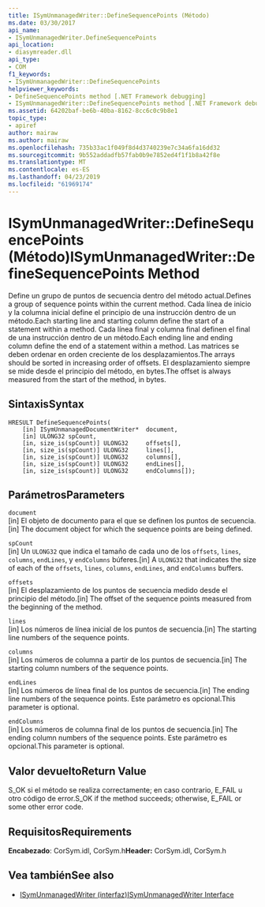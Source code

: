 ```yaml
---
title: ISymUnmanagedWriter::DefineSequencePoints (Método)
ms.date: 03/30/2017
api_name:
- ISymUnmanagedWriter.DefineSequencePoints
api_location:
- diasymreader.dll
api_type:
- COM
f1_keywords:
- ISymUnmanagedWriter::DefineSequencePoints
helpviewer_keywords:
- DefineSequencePoints method [.NET Framework debugging]
- ISymUnmanagedWriter::DefineSequencePoints method [.NET Framework debugging]
ms.assetid: 64202baf-be6b-40ba-8162-8cc6c0c9b8e1
topic_type:
- apiref
author: mairaw
ms.author: mairaw
ms.openlocfilehash: 735b33ac1f049f8d4d3740239e7c34a6fa16dd32
ms.sourcegitcommit: 9b552addadfb57fab0b9e7852ed4f1f1b8a42f8e
ms.translationtype: MT
ms.contentlocale: es-ES
ms.lasthandoff: 04/23/2019
ms.locfileid: "61969174"
---
```

# <a name="isymunmanagedwriterdefinesequencepoints-method"></a><span data-ttu-id="36395-102">ISymUnmanagedWriter::DefineSequencePoints (Método)</span><span class="sxs-lookup"><span data-stu-id="36395-102">ISymUnmanagedWriter::DefineSequencePoints Method</span></span>
<span data-ttu-id="36395-103">Define un grupo de puntos de secuencia dentro del método actual.</span><span class="sxs-lookup"><span data-stu-id="36395-103">Defines a group of sequence points within the current method.</span></span> <span data-ttu-id="36395-104">Cada línea de inicio y la columna inicial define el principio de una instrucción dentro de un método.</span><span class="sxs-lookup"><span data-stu-id="36395-104">Each starting line and starting column define the start of a statement within a method.</span></span> <span data-ttu-id="36395-105">Cada línea final y columna final definen el final de una instrucción dentro de un método.</span><span class="sxs-lookup"><span data-stu-id="36395-105">Each ending line and ending column define the end of a statement within a method.</span></span> <span data-ttu-id="36395-106">Las matrices se deben ordenar en orden creciente de los desplazamientos.</span><span class="sxs-lookup"><span data-stu-id="36395-106">The arrays should be sorted in increasing order of offsets.</span></span> <span data-ttu-id="36395-107">El desplazamiento siempre se mide desde el principio del método, en bytes.</span><span class="sxs-lookup"><span data-stu-id="36395-107">The offset is always measured from the start of the method, in bytes.</span></span>  
  
## <a name="syntax"></a><span data-ttu-id="36395-108">Sintaxis</span><span class="sxs-lookup"><span data-stu-id="36395-108">Syntax</span></span>  
  
```  
HRESULT DefineSequencePoints(  
    [in] ISymUnmanagedDocumentWriter*  document,  
    [in] ULONG32 spCount,  
    [in, size_is(spCount)] ULONG32     offsets[],  
    [in, size_is(spCount)] ULONG32     lines[],  
    [in, size_is(spCount)] ULONG32     columns[],  
    [in, size_is(spCount)] ULONG32     endLines[],  
    [in, size_is(spCount)] ULONG32     endColumns[]);  
```  
  
## <a name="parameters"></a><span data-ttu-id="36395-109">Parámetros</span><span class="sxs-lookup"><span data-stu-id="36395-109">Parameters</span></span>  
 `document`  
 <span data-ttu-id="36395-110">[in] El objeto de documento para el que se definen los puntos de secuencia.</span><span class="sxs-lookup"><span data-stu-id="36395-110">[in] The document object for which the sequence points are being defined.</span></span>  
  
 `spCount`  
 <span data-ttu-id="36395-111">[in] Un `ULONG32` que indica el tamaño de cada uno de los `offsets`, `lines`, `columns`, `endLines`, y `endColumns` búferes.</span><span class="sxs-lookup"><span data-stu-id="36395-111">[in] A `ULONG32` that indicates the size of each of the `offsets`, `lines`, `columns`, `endLines`, and `endColumns` buffers.</span></span>  
  
 `offsets`  
 <span data-ttu-id="36395-112">[in] El desplazamiento de los puntos de secuencia medido desde el principio del método.</span><span class="sxs-lookup"><span data-stu-id="36395-112">[in] The offset of the sequence points measured from the beginning of the method.</span></span>  
  
 `lines`  
 <span data-ttu-id="36395-113">[in] Los números de línea inicial de los puntos de secuencia.</span><span class="sxs-lookup"><span data-stu-id="36395-113">[in] The starting line numbers of the sequence points.</span></span>  
  
 `columns`  
 <span data-ttu-id="36395-114">[in] Los números de columna a partir de los puntos de secuencia.</span><span class="sxs-lookup"><span data-stu-id="36395-114">[in] The starting column numbers of the sequence points.</span></span>  
  
 `endLines`  
 <span data-ttu-id="36395-115">[in] Los números de línea final de los puntos de secuencia.</span><span class="sxs-lookup"><span data-stu-id="36395-115">[in] The ending line numbers of the sequence points.</span></span> <span data-ttu-id="36395-116">Este parámetro es opcional.</span><span class="sxs-lookup"><span data-stu-id="36395-116">This parameter is optional.</span></span>  
  
 `endColumns`  
 <span data-ttu-id="36395-117">[in] Los números de columna final de los puntos de secuencia.</span><span class="sxs-lookup"><span data-stu-id="36395-117">[in] The ending column numbers of the sequence points.</span></span> <span data-ttu-id="36395-118">Este parámetro es opcional.</span><span class="sxs-lookup"><span data-stu-id="36395-118">This parameter is optional.</span></span>  
  
## <a name="return-value"></a><span data-ttu-id="36395-119">Valor devuelto</span><span class="sxs-lookup"><span data-stu-id="36395-119">Return Value</span></span>  
 <span data-ttu-id="36395-120">S_OK si el método se realiza correctamente; en caso contrario, E_FAIL u otro código de error.</span><span class="sxs-lookup"><span data-stu-id="36395-120">S_OK if the method succeeds; otherwise, E_FAIL or some other error code.</span></span>  
  
## <a name="requirements"></a><span data-ttu-id="36395-121">Requisitos</span><span class="sxs-lookup"><span data-stu-id="36395-121">Requirements</span></span>  
 <span data-ttu-id="36395-122">**Encabezado**: CorSym.idl, CorSym.h</span><span class="sxs-lookup"><span data-stu-id="36395-122">**Header:** CorSym.idl, CorSym.h</span></span>  
  
## <a name="see-also"></a><span data-ttu-id="36395-123">Vea también</span><span class="sxs-lookup"><span data-stu-id="36395-123">See also</span></span>

- [<span data-ttu-id="36395-124">ISymUnmanagedWriter (interfaz)</span><span class="sxs-lookup"><span data-stu-id="36395-124">ISymUnmanagedWriter Interface</span></span>](../../../../docs/framework/unmanaged-api/diagnostics/isymunmanagedwriter-interface.md)
